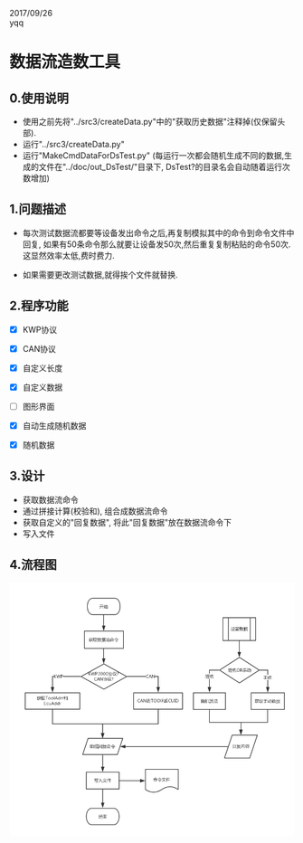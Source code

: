 2017/09/26 <br>
yqq

# 数据流造数工具

## 0.使用说明

- 使用之前先将"../src3/createData.py"中的"获取历史数据"注释掉(仅保留头部).
- 运行"../src3/createData.py"
- 运行"MakeCmdDataForDsTest.py" 
(每运行一次都会随机生成不同的数据,生成的文件在"../doc/out_DsTest/"目录下, 
DsTest?的目录名会自动随着运行次数增加)



## 1.问题描述
- 每次测试数据流都要等设备发出命令之后,再复制模拟其中的命令到命令文件中回复,
如果有50条命令那么就要让设备发50次,然后重复复制粘贴的命令50次.这显然效率太低,费时费力.

- 如果需要更改测试数据,就得挨个文件就替换.


## 2.程序功能

- [x] KWP协议
- [x] CAN协议
- [x] 自定义长度
- [x] 自定义数据
- [ ] 图形界面
- [x] 自动生成随机数据
- [x] 随机数据



## 3.设计

- 获取数据流命令
- 通过拼接计算(校验和), 组合成数据流命令
- 获取自定义的"回复数据", 将此"回复数据"放在数据流命令下
- 写入文件

## 4.流程图

![流程图](./imgs/MakeDsData.png)






